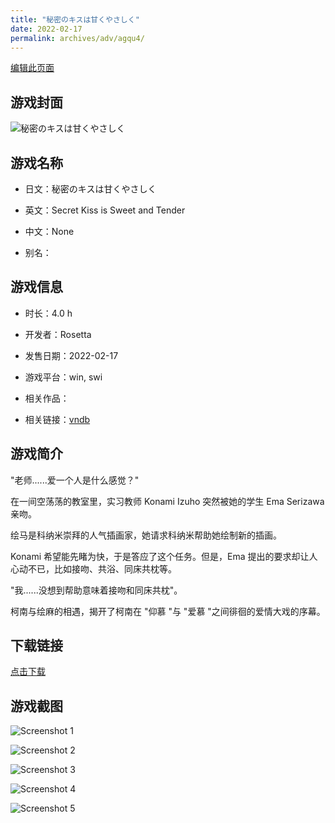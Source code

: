 ```yaml
---
title: "秘密のキスは甘くやさしく"
date: 2022-02-17
permalink: archives/adv/agqu4/
---
```

[编辑此页面](https://github.com/ACG-3/ADV3-source/blob/main/source/_posts/%E7%A7%98%E5%AF%86%E3%81%AE%E3%82%AD%E3%82%B9%E3%81%AF%E7%94%98%E3%81%8F%E3%82%84%E3%81%95%E3%81%97%E3%81%8F.md)

## 游戏封面

![秘密のキスは甘くやさしく](https://pan.timero.xyz/d/onedrive/img_lib_001/%E7%A7%98%E5%AF%86%E3%81%AE%E3%82%AD%E3%82%B9%E3%81%AF%E7%94%98%E3%81%8F%E3%82%84%E3%81%95%E3%81%97%E3%81%8F_cover.avif)


## 游戏名称

- 日文：秘密のキスは甘くやさしく
- 英文：Secret Kiss is Sweet and Tender
- 中文：None

- 别名：


## 游戏信息

- 时长：4.0 h
- 开发者：Rosetta
- 发售日期：2022-02-17
- 游戏平台：win, swi
- 相关作品：

- 相关链接：[vndb](https://vndb.org/v33157)


## 游戏简介

"老师......爱一个人是什么感觉？"

在一间空荡荡的教室里，实习教师 Konami Izuho 突然被她的学生 Ema Serizawa 亲吻。

绘马是科纳米崇拜的人气插画家，她请求科纳米帮助她绘制新的插画。

Konami 希望能先睹为快，于是答应了这个任务。但是，Ema 提出的要求却让人心动不已，比如接吻、共浴、同床共枕等。

"我......没想到帮助意味着接吻和同床共枕"。

柯南与绘麻的相遇，揭开了柯南在 "仰慕 "与 "爱慕 "之间徘徊的爱情大戏的序幕。




## 下载链接

[点击下载](https://pan.timero.xyz/onedrive/adv_lib_001/%E7%A7%98%E5%AF%86%E3%81%AE%E3%82%AD%E3%82%B9%E3%81%AF%E7%94%98%E3%81%8F%E3%82%84%E3%81%95%E3%81%97%E3%81%8F)


## 游戏截图


![Screenshot 1](https://pan.timero.xyz/d/onedrive/img_lib_001/%E7%A7%98%E5%AF%86%E3%81%AE%E3%82%AD%E3%82%B9%E3%81%AF%E7%94%98%E3%81%8F%E3%82%84%E3%81%95%E3%81%97%E3%81%8F_Screenshot_1.avif)

![Screenshot 2](https://pan.timero.xyz/d/onedrive/img_lib_001/%E7%A7%98%E5%AF%86%E3%81%AE%E3%82%AD%E3%82%B9%E3%81%AF%E7%94%98%E3%81%8F%E3%82%84%E3%81%95%E3%81%97%E3%81%8F_Screenshot_2.avif)

![Screenshot 3](https://pan.timero.xyz/d/onedrive/img_lib_001/%E7%A7%98%E5%AF%86%E3%81%AE%E3%82%AD%E3%82%B9%E3%81%AF%E7%94%98%E3%81%8F%E3%82%84%E3%81%95%E3%81%97%E3%81%8F_Screenshot_3.avif)

![Screenshot 4](https://pan.timero.xyz/d/onedrive/img_lib_001/%E7%A7%98%E5%AF%86%E3%81%AE%E3%82%AD%E3%82%B9%E3%81%AF%E7%94%98%E3%81%8F%E3%82%84%E3%81%95%E3%81%97%E3%81%8F_Screenshot_4.avif)

![Screenshot 5](https://pan.timero.xyz/d/onedrive/img_lib_001/%E7%A7%98%E5%AF%86%E3%81%AE%E3%82%AD%E3%82%B9%E3%81%AF%E7%94%98%E3%81%8F%E3%82%84%E3%81%95%E3%81%97%E3%81%8F_Screenshot_5.avif)

